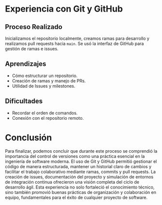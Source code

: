 # Experiencia con Git y GitHub
## Proceso Realizado
Inicializamos el repositorio localmente, creamos ramas para desarrollo y realizamos pull requests hacia `main`. Se usó la interfaz de GitHub para gestión de ramas e issues.
## Aprendizajes
- Cómo estructurar un repositorio.
- Creación de ramas y manejo de PRs.
- Utilidad de Issues y milestones.
## Dificultades
- Recordar el orden de comandos.
- Conexión con el repositorio remoto.

# Conclusión
Para finalizar, podemos concluir que durante este proceso se comprendió la importancia del control de versiones como una práctica esencial en la ingeniería de software moderna. El uso de Git y GitHub permitió gestionar el código de manera estructurada, mantener un historial claro de cambios y facilitar el trabajo colaborativo mediante ramas, commits y pull requests. La creación de issues, documentación del proyecto y simulación de entornos de integración continua ofrecieron una visión completa del ciclo de desarrollo ágil. Esta experiencia no solo fortaleció el conocimiento técnico, sino también promovió buenas prácticas de organización y colaboración en equipo, fundamentales para el éxito de cualquier proyecto de software.